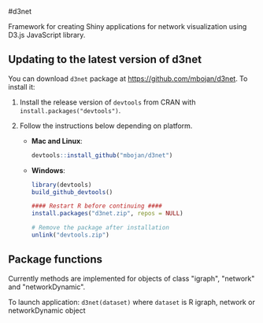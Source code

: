 #d3net

Framework for creating Shiny applications for network visualization using D3.js JavaScript library.

## Updating to the latest version of d3net

You can download `d3net` package at https://github.com/mbojan/d3net. To install it:

1. Install the release version of `devtools` from CRAN with `install.packages("devtools")`.

2. Follow the instructions below depending on platform.

    * **Mac and Linux**:

        ```R
        devtools::install_github("mbojan/d3net")
        ```

    * **Windows**:

        ```R
        library(devtools)
        build_github_devtools()

        #### Restart R before continuing ####
        install.packages("d3net.zip", repos = NULL)

        # Remove the package after installation
        unlink("devtools.zip")
        ```
## Package functions

Currently methods are implemented for objects of class "igraph", "network" and "networkDynamic".

To launch application:
`d3net(dataset)` where `dataset` is R igraph, network or networkDynamic object